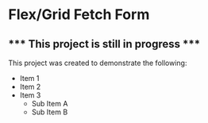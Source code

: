 # Flex/Grid Fetch Form

## *** This project is still in progress ***

This project was created to demonstrate the following:

* Item 1
* Item 2
* Item 3
  * Sub Item A
  * Sub Item B
